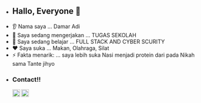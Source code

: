 - ## Hallo, Everyone 👋 ##
* 👂 Nama saya ... Damar Adi
* 🔭 Saya sedang mengerjakan ... TUGAS SEKOLAH 
* 🌱 Saya sedang belajar ... FULL STACK AND CYBER SCURITY
* ❤️ Saya suka ... Makan, Olahraga, Silat
* ⚡ Fakta menarik: ... saya lebih suka Nasi menjadi protein dari pada Nikah sama Tante jihyo
  
- ### <summary><strong>Contact!!</strong></summary>
  <a href="https://x.com/dmradhdyo">
  <img align="left" alt="Goo's Twitter" width="20px" src="https://simpleicons.now.sh/twitter/495f7e" />
</a>
 <a href="https://www.instagram.com/dmradhdyo/">
  <img align="left" alt="Goo's Instagram" width="20px" src="https://simpleicons.now.sh/instagram/495f7e" />
</a>

